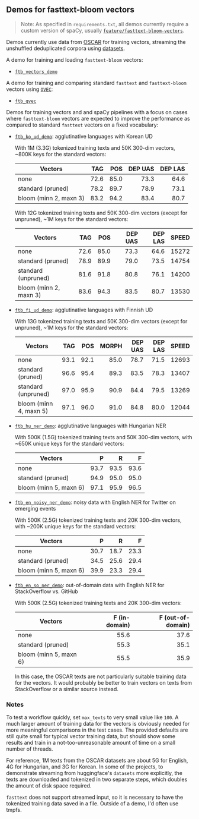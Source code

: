 ## Demos for fasttext-bloom vectors

> Note: As specified in `requirements.txt`, all demos currently require 
> a custom version of spaCy, usually 
> [`feature/fasttext-bloom-vectors`](https://github.com/adrianeboyd/spaCy/tree/feature/fasttext-bloom-vectors).

Demos currently use data from [OSCAR](https://oscar-corpus.com) for 
training vectors, streaming the unshuffled deduplicated corpora using 
[datasets](https://huggingface.co/docs/datasets/).

A demo for training and loading `fasttext-bloom` vectors:

* [`ftb_vectors_demo`](ftb_vectors_demo)

A demo for training and comparing standard `fasttext` and `fasttext-bloom`
vectors using [`QVEC`](https://github.com/ytsvetko/qvec):

* [`ftb_qvec`](ftb_qvec)

Demos for training vectors and and spaCy pipelines with a focus on cases where
`fasttext-bloom` vectors are expected to improve the performance as compared to
standard `fasttext` vectors on a fixed vocabulary:

* [`ftb_ko_ud_demo`](ftb_ko_ud_demo): agglutinative languages with Korean UD

   With 1M (3.3G) tokenized training texts and 50K 300-dim vectors, ~800K
   keys for the standard vectors:

  | Vectors                | TAG  | POS  | DEP UAS | DEP LAS |
  | ---------------------- | ---: | ---: | ------: | ------: |
  | none                   | 72.6 | 85.0 | 73.3    | 64.6    |
  | standard (pruned)      | 78.2 | 89.7 | 78.9    | 73.1    |
  | bloom (minn 2, maxn 3) | 83.2 | 94.2 | 83.4    | 80.7    |

   With 12G tokenized training texts and 50K 300-dim vectors (except for 
   unpruned), ~1M keys for the standard vectors:

  | Vectors                | TAG  | POS  | DEP UAS | DEP LAS | SPEED |
  | ---------------------- | ---: | ---: | ------: | ------: | ----: |
  | none                   | 72.6 | 85.0 | 73.3    | 64.6    | 15272 |
  | standard (pruned)      | 78.9 | 89.9 | 79.0    | 73.5    | 14754 |
  | standard (unpruned)    | 81.6 | 91.8 | 80.8    | 76.1    | 14200 |
  | bloom (minn 2, maxn 3) | 83.6 | 94.3 | 83.5    | 80.7    | 13530 |

* [`ftb_fi_ud_demo`](ftb_fi_ud_demo): agglutinative languages with Finnish UD

   With 13G tokenized training texts and 50K 300-dim vectors (except for
   unpruned), ~1M keys for the standard vectors:

  | Vectors                | TAG  | POS  | MORPH | DEP UAS | DEP LAS | SPEED |
  | ---------------------- | ---: | ---: | ----: | ------: | ------: | ----: |
  | none                   | 93.1 | 92.1 | 85.0  | 78.7    | 71.5    | 12693 |
  | standard (pruned)      | 96.6 | 95.4 | 89.3  | 83.5    | 78.3    | 13407 |
  | standard (unpruned)    | 97.0 | 95.9 | 90.9  | 84.4    | 79.5    | 13269 |
  | bloom (minn 4, maxn 5) | 97.1 | 96.0 | 91.0  | 84.8    | 80.0    | 12044 |

* [`ftb_hu_ner_demo`](ftb_hu_ner_demo): agglutinative
  languages with Hungarian NER

  With 500K (1.5G) tokenized training texts and 50K 300-dim vectors, with
  ~650K unique keys for the standard vectors:

  | Vectors                | P    | R    | F    |
  | ---------------------- | ---: | ---: | ---: |
  | none                   | 93.7 | 93.5 | 93.6 |
  | standard (pruned)      | 94.9 | 95.0 | 95.0 |
  | bloom (minn 5, maxn 6) | 97.1 | 95.9 | 96.5 |

* [`ftb_en_noisy_ner_demo`](ftb_en_noisy_ner_demo): noisy 
  data with English NER for Twitter on emerging events

  With 500K (2.5G) tokenized training texts and 20K 300-dim vectors, with
  ~200K unique keys for the standard vectors:

  | Vectors                | P    | R    | F    |
  | ---------------------- | ---: | ---: | ---: |
  | none                   | 30.7 | 18.7 | 23.3 |
  | standard (pruned)      | 34.5 | 25.6 | 29.4 |
  | bloom (minn 5, maxn 6) | 39.9 | 23.3 | 29.4 |

* [`ftb_en_so_ner_demo`](ftb_en_so_ner_demo): 
  out-of-domain data with English NER for StackOverflow vs. GitHub

  With 500K (2.5G) tokenized training texts and 20K 300-dim vectors:

  | Vectors                  | F (in-domain) | F (out-of-domain) |
  | ------------------------ | ------------: | ----------------: |
  | none                     | 55.6          | 37.6              |
  | standard (pruned)        | 55.3          | 35.1              |
  | bloom (minn 5, maxn 6)   | 55.5          | 35.9              |

  In this case, the OSCAR texts are not particularly suitable training
  data for the vectors. It would probably be better to train vectors on
  texts from StackOverflow or a similar source instead.

### Notes

To test a workflow quickly, set `max_texts` to very small value like 
`100`. A much larger amount of training data for the vectors is 
obviously needed for more meaningful comparisons in the test cases. The 
provided defaults are still quite small for typical vector training 
data, but should show some results and train in a not-too-unreasonable 
amount of time on a small number of threads.

For reference, 1M texts from the OSCAR datasets are about 5G for 
English, 4G for Hungarian, and 3G for Korean. In some of the projects, 
to demonstrate streaming from huggingface's `datasets` more explicitly, 
the texts are downloaded and tokenized in two separate steps, which 
doubles the amount of disk space required.

`fasttext` does not support streamed input, so it is necessary to have 
the tokenized training data saved in a file. Outside of a demo, I'd 
often use tmpfs.

